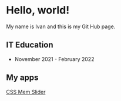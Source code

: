 # Hello, world!

My name is Ivan and this is my Git Hub page.

## IT Education

* November 2021 - February 2022

## My apps

[CSS Mem Slider](https://legat14.github.io/cssMemSlider/)

